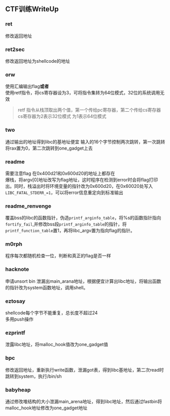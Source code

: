 ## CTF训练WriteUp

### ret 
修改返回地址

### ret2sec
修改返回地址为shellcode的地址

### orw
使用汇编输出flag**或者**  
使用retf指令，将cs寄存器设为3，可将指令集转为64位模式，32位的系统调用无效
>retf 指令从栈顶取出两个值，第一个传给pc寄存器，第二个传给cs寄存器  
>cs寄存器为2表示32位模式 为1表示64位模式

### two
通过输出的地址得到libc的基地址便宜
输入的16个字节控制两次跳转，第一次跳转将rax置为0，第二次跳转到one_gadget上去

### readme
需要注意flag 在0x400d21和0x600d20的地址上都存在  
爆栈，将argv[0]地址改写为flag地址，这时程序在检测到error时会将flag打印出。同时，栈溢出时将环境变量的指针改为0x600d20，在0x60020处写入`LIBC_FATAL_STDERR_=1`，可以将error信息重定向到标准输出

### readme_renvenge
覆盖bss的libc的函数指针，伪造`printf_arginfo_table`，将%s的函数指针指向`fortify_fail`,并修改bss段`printf_arginfo_table`的指针，将`printf_function_table`置1，再将libc_argv置为指向flag的指针。

### m0rph
程序每次都随机检查一位，判断和真正的flag是否一样  

### hacknote
申请unsort bin 泄漏出main_arana地址，根据便宜计算出libc地址，将输出函数的指针改为system函数地址，调用shell。

### eztosay
shellcode每个字节不能重复，总长度不超过24  
多用push操作  

### ezprintf
泄露libc地址，将malloc_hook值改为one_gadget值  

### bpc
修改返回地址，重新执行write函数，泄漏got表，得到libc基地址，第二次read时跳转到system，执行/bin/sh  

### babyheap  
通过修改堆结构的大小泄漏main_arena地址，得到libc地址，然后通过fastbin将malloc_hook地址修改为one_gadget地址


  


